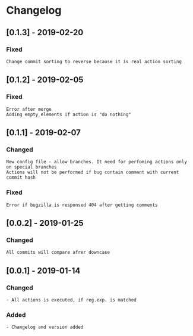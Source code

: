 # Changelog
## [0.1.3] - 2019-02-20
### Fixed
    Change commit sorting to reverse because it is real action sorting
## [0.1.2] - 2019-02-05
### Fixed
    Error after merge
    Adding empty elements if action is "do nothing"
## [0.1.1] - 2019-02-07
### Changed
    New config file - allow branches. It need for perfoming actions only on special branches
    Actions will not be performed if bug contain comment with current commit hash
### Fixed
    Error if bugzilla is responsed 404 after getting comments
## [0.0.2] - 2019-01-25
### Changed
    All commits will compare afrer downcase
## [0.0.1] - 2019-01-14
### Changed
    - All actions is executed, if reg.exp. is matched
### Added
    - Changelog and version added